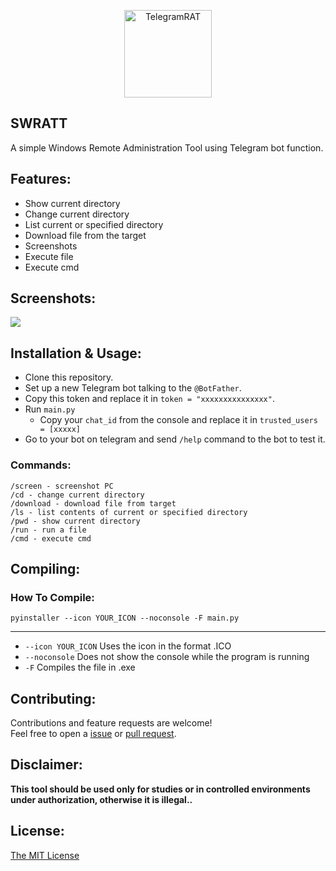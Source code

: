 <p align="center">
<img src="https://a.imagem.app/Kemhb.png" width="140" alt="TelegramRAT"></p>

## SWRATT
 A simple Windows Remote Administration Tool using Telegram bot function.

## Features:

- Show current directory
- Change current directory
- List current or specified directory
- Download file from the target
- Screenshots
- Execute file
- Execute cmd

## Screenshots:

<img src="https://i.imgur.com/B8Kcpv0.png"/>

## Installation & Usage:

- Clone this repository.
- Set up a new Telegram bot talking to the `@BotFather`.
- Copy this token and replace it in `token = "xxxxxxxxxxxxxxx"`.
- Run `main.py`
  - Copy your `chat_id` from the console and replace it in `trusted_users = [xxxxx]`
- Go to your bot on telegram and send `/help` command to the bot to test it.

### Commands:

```
/screen - screenshot PC
/cd - change current directory
/download - download file from target
/ls - list contents of current or specified directory
/pwd - show current directory
/run - run a file
/cmd - execute cmd
```

## Compiling:

### How To Compile:
`pyinstaller --icon YOUR_ICON --noconsole -F main.py`

---
- `--icon YOUR_ICON` Uses the icon in the format .ICO
- `--noconsole` Does not show the console while the program is running
- `-F` Compiles the file in .exe

## Contributing:
Contributions and feature requests are welcome!<br />Feel free to open a [issue](https://github.com/Suburbanno/TelegramRAT/issues) or [pull request](https://github.com/Suburbanno/TelegramRAT/pulls).

## Disclaimer:

**This tool should be used only for studies or in controlled environments under authorization, otherwise it is illegal..**

## License:

[The MIT License](https://github.com/Suburbanno/TelegramRAT/blob/master/LICENSE)
